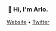 <h3 align="center">👋 Hi, I'm Arlo.</h3>

<p align="center">
  <a href="https://arlo.sh/">Website</a> •
  <a href="https://twitter.com/arlo22k">Twitter</a>
</p>

<!---
![GitHub Statistics](https://github-readme-stats.vercel.app/api?username=arlo2k&show_icons=true&hide_border=true&theme=nord )

arcccan/arcccan is a ✨ special ✨ repository because its `README.md` (this file) appears on your GitHub profile.
You can click the Preview link to take a look at your changes.
--->
